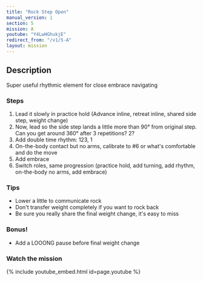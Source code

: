 ```yaml
---
title: "Rock Step Open"
manual_version: 1
section: 5
mission: A
youtube: "Y4LwHGhukjE"
redirect_from: "/v1/5-A"
layout: mission
---
```




## Description

Super useful rhythmic element for close embrace navigating  

### Steps

1. Lead it slowly in practice hold (Advance inline, retreat inline, shared side step, weight change)
2. Now, lead so the side step lands a little more than 90° from original step. Can you get around 360° after 3 repetitions? 2?  
3. Add double time rhythm: 123, 1
4. On-the-body contact but no arms, calibrate to #6 or what's comfortable and do the move
5. Add embrace
6. Switch roles, same progression (practice hold, add turning, add rhythm, on-the-body no arms, add embrace) 

### Tips

* Lower a little to communicate rock
* Don't transfer weight completely if you want to rock back
* Be sure you really share the final weight change, it's easy to miss

### Bonus!

* Add a LOOONG pause before final weight change

### Watch the mission

{% include youtube_embed.html id=page.youtube %}


